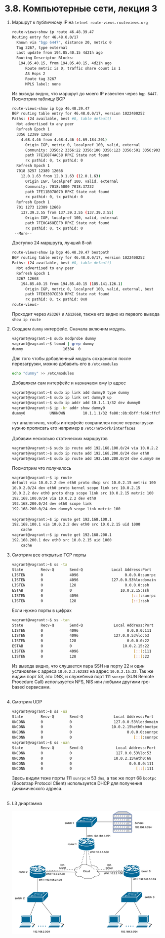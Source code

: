 # 3.8. Компьютерные сети, лекция 3
1. Маршрут к публичному IP на `telnet route-views.routeviews.org`  
   ```bash
   route-views>show ip route 46.48.39.47
   Routing entry for 46.48.0.0/17
     Known via "bgp 6447", distance 20, metric 0
     Tag 3267, type external
     Last update from 194.85.40.15 4d21h ago
     Routing Descriptor Blocks:
      194.85.40.15, from 194.85.40.15, 4d21h ago
         Route metric is 0, traffic share count is 1
         AS Hops 2
         Route tag 3267
         MPLS label: none
   ```
   Из вывода видно, что маршрут до моего IP известен через `bgp 6447`.
   Посмотрим таблицу BGP
   ```bash
   route-views>show ip bgp 46.48.39.47   
   BGP routing table entry for 46.48.0.0/17, version 1022400252
   Paths: (24 available, best #8, table default)
     Not advertised to any peer
     Refresh Epoch 1
     3356 12389 12668
       4.68.4.46 from 4.68.4.46 (4.69.184.201)
         Origin IGP, metric 0, localpref 100, valid, external
         Community: 3356:2 3356:22 3356:100 3356:123 3356:501 3356:903 3356:2065 12668:0
         path 7FE168F4AC58 RPKI State not found
         rx pathid: 0, tx pathid: 0
     Refresh Epoch 1
     7018 3257 12389 12668
       12.0.1.63 from 12.0.1.63 (12.0.1.63)
         Origin IGP, localpref 100, valid, external
         Community: 7018:5000 7018:37232
         path 7FE11B078070 RPKI State not found
         rx pathid: 0, tx pathid: 0
     Refresh Epoch 1
     701 1273 12389 12668
       137.39.3.55 from 137.39.3.55 (137.39.3.55)
         Origin IGP, localpref 100, valid, external
         path 7FE0C468EEF0 RPKI State not found
         rx pathid: 0, tx pathid: 0
    --More-- 
   ```
   Доступно 24 маршрута, лучший 8-ой
   ```bash
   route-views>show ip bgp 46.48.39.47 bestpath 
   BGP routing table entry for 46.48.0.0/17, version 1022400252
   Paths: (24 available, best #8, table default)
     Not advertised to any peer
     Refresh Epoch 1
     3267 12668
       194.85.40.15 from 194.85.40.15 (185.141.126.1)
         Origin IGP, metric 0, localpref 100, valid, external, best
         path 7FE03307CE30 RPKI State not found
         rx pathid: 0, tx pathid: 0x0
   route-views>
   ```
   Проходит через `AS3267` и `AS12668`, также его видно из первого вывода `show ip route`  
2. Создаем `dummy` интерфейс. Сначала включим модуль.
   ```bash
   vagrant@vagrant:~$ sudo modprobe dummy
   vagrant@vagrant:~$ lsmod | grep dummy
   dummy                  16384  0
   ```
   Для того чтобы добавленный модуль сохранился после перезагрузки, можно добавить его в `/etc/modules`
   ```bash
   echo "dummy" >> /etc/modules
   ```
   Добавляем сам интерфейс и назначаем ему ip адрес
   ```bash
   vagrant@vagrant:~$ sudo ip link add dummy0 type dummy
   vagrant@vagrant:~$ sudo ip link set dummy0 up
   vagrant@vagrant:~$ sudo ip addr add 10.1.1.1/32 dev dummy0   
   vagrant@vagrant:~$ ip -br addr show dummy0 
   dummy0           UNKNOWN        10.1.1.1/32 fe80::8b:6bff:fe66:ffcf/64
   ```
   тут аналогично, чтобы интерфейс сохранился после перезагрузки нужно прописать его например в `/etc/network/interfaces`  
   <br>
   Добавим несколько статических маршрутов
   ```bash
   vagrant@vagrant:~$ sudo ip route add 192.168.100.0/24 via 10.0.2.2
   vagrant@vagrant:~$ sudo ip route add 192.168.200.0/24 dev eth0
   vagrant@vagrant:~$ sudo ip route add 192.168.200.0/24 dev dummy0 metric 100
   ```
   Посмотрим что получилось
   ```bash
   vagrant@vagrant:~$ ip route 
   default via 10.0.2.2 dev eth0 proto dhcp src 10.0.2.15 metric 100 
   10.0.2.0/24 dev eth0 proto kernel scope link src 10.0.2.15 
   10.0.2.2 dev eth0 proto dhcp scope link src 10.0.2.15 metric 100 
   192.168.100.0/24 via 10.0.2.2 dev eth0 
   192.168.200.0/24 dev eth0 scope link 
   192.168.200.0/24 dev dummy0 scope link metric 100 
   
   vagrant@vagrant:~$ ip route get 192.168.100.1
   192.168.100.1 via 10.0.2.2 dev eth0 src 10.0.2.15 uid 1000 
       cache 
   vagrant@vagrant:~$ ip route get 192.168.200.1
   192.168.200.1 dev eth0 src 10.0.2.15 uid 1000 
       cache 
   ```
   
3. Смотрим все открытые TCP порты
   ```bash
   vagrant@vagrant:~$ ss -ta
   State        Recv-Q       Send-Q             Local Address:Port                Peer Address:Port        Process       
   LISTEN       0            4096                     0.0.0.0:sunrpc                   0.0.0.0:*                         
   LISTEN       0            4096               127.0.0.53%lo:domain                   0.0.0.0:*                         
   LISTEN       0            128                      0.0.0.0:ssh                      0.0.0.0:*                         
   ESTAB        0            0                      10.0.2.15:ssh                     10.0.2.2:62382                     
   LISTEN       0            4096                        [::]:sunrpc                      [::]:*                         
   LISTEN       0            128                         [::]:ssh                         [::]:*  
   ```
   Если нужно порты в цифрах
   ```bash
   vagrant@vagrant:~$ ss -tan
   State        Recv-Q       Send-Q              Local Address:Port               Peer Address:Port        Process       
   LISTEN       0            4096                      0.0.0.0:111                     0.0.0.0:*                         
   LISTEN       0            4096                127.0.0.53%lo:53                      0.0.0.0:*                         
   LISTEN       0            128                       0.0.0.0:22                      0.0.0.0:*                         
   ESTAB        0            0                       10.0.2.15:22                     10.0.2.2:62382                     
   LISTEN       0            4096                         [::]:111                        [::]:*                         
   LISTEN       0            128                          [::]:22                         [::]:* 
   ```
   Из вывода видно, что слушается пара SSH на порту 22 и один установлен с адреса `10.0.2.2:62382` на адрес `10.0.2.15:22`. Так же видим порт 53, это DNS, и служебный порт 111 `sunrpc` (SUN Remote Procedure Call) используется NFS, NIS или любыми другими rpc-based сервисами.  
   <br>
4. Смотрим UDP
   ```bash
   vagrant@vagrant:~$ ss -ua
   State        Recv-Q       Send-Q              Local Address:Port                Peer Address:Port       Process       
   UNCONN       0            0                   127.0.0.53%lo:domain                   0.0.0.0:*                        
   UNCONN       0            0                  10.0.2.15%eth0:bootpc                   0.0.0.0:*                        
   UNCONN       0            0                         0.0.0.0:sunrpc                   0.0.0.0:*                        
   UNCONN       0            0                            [::]:sunrpc                      [::]:*                        
   vagrant@vagrant:~$ ss -uan
   State        Recv-Q       Send-Q               Local Address:Port               Peer Address:Port       Process       
   UNCONN       0            0                    127.0.0.53%lo:53                      0.0.0.0:*                        
   UNCONN       0            0                   10.0.2.15%eth0:68                      0.0.0.0:*                        
   UNCONN       0            0                          0.0.0.0:111                     0.0.0.0:*                        
   UNCONN       0            0                             [::]:111                        [::]:*
   ```
   Здесь видим теже порты 111 `sunrpc` и 53 `dns`, а так же порт 68 `bootpc` (Bootstrap Protocol Client) используется DHCP для получения динамического адреса.  
   <br>
5. L3 диаргамма  <br><br>
   ![](img/Diagram.drawio.png)